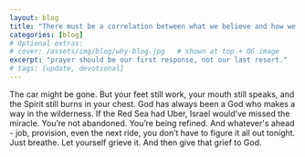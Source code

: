 ```yaml
---
layout: blog
title: "There must be a correlation between what we believe and how we behave"
categories: [blog]
# Optional extras:
# cover: /assets/img/blog/why-blog.jpg   # shown at top + OG image
excerpt: "prayer should be our first response, not our last resort."
# tags: [update, devotional]
---
```


The car might be gone. But your feet still work, your mouth still speaks, and the Spirit still burns in your chest. God has always been a God who makes a way in the wilderness. If the Red Sea had Uber, Israel would’ve missed the miracle.
You’re not abandoned. You’re being refined. And whatever's ahead - job, provision, even the next ride, you don’t have to figure it all out tonight. Just breathe. Let yourself grieve it. And then give that grief to God.
